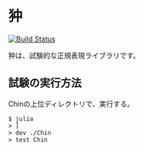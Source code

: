 # 狆

[![Build Status](https://github.com/1s22s1/Chin.jl/actions/workflows/CI.yml/badge.svg?branch=main)](https://github.com/1s22s1/Chin.jl/actions/workflows/CI.yml?query=branch%3Amain)

狆は、試験的な正規表現ライブラリです。

## 試験の実行方法

Chinの上位ディレクトリで、実行する。

```console
$ julia
> ]
> dev ./Chin
> test Chin
```